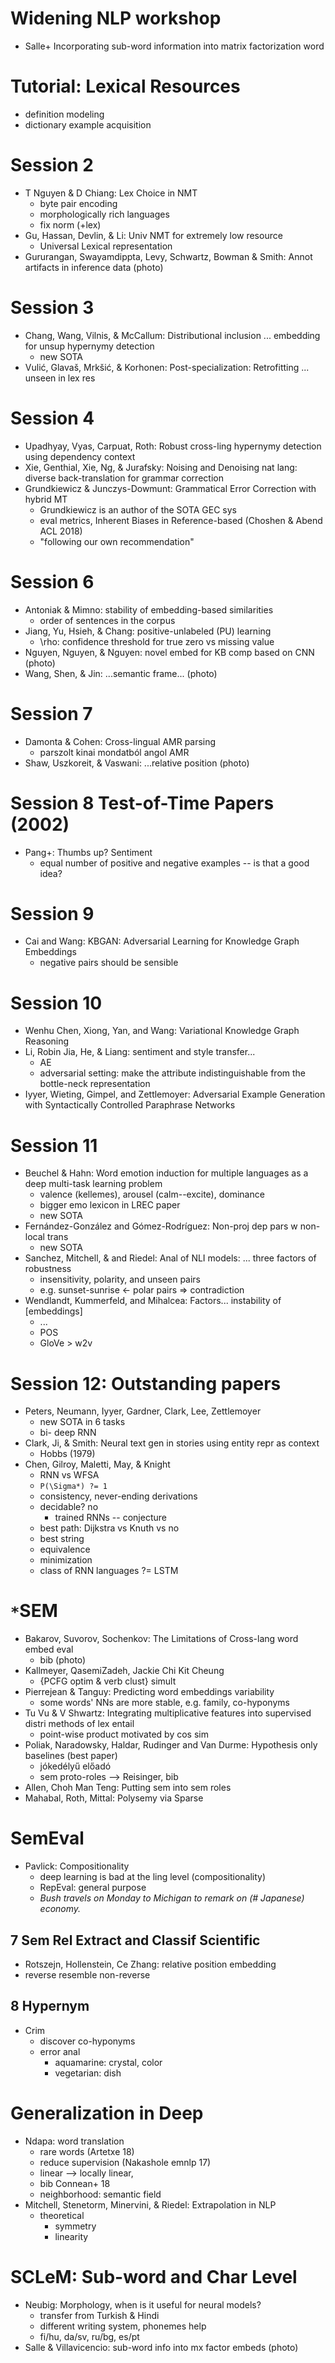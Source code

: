 # Widening NLP workshop

* Salle+  Incorporating sub-word information into matrix factorization word

# Tutorial: Lexical Resources

* definition modeling
* dictionary example acquisition

# Session 2

* T Nguyen & D Chiang: Lex Choice in NMT 
  * byte pair encoding 
  * morphologically rich languages
  * fix norm (+lex)
* Gu, Hassan, Devlin, & Li: Univ NMT for extremely low resource 
  * Universal Lexical representation
* Gururangan, Swayamdippta, Levy, Schwartz, Bowman & Smith: Annot artifacts in
  inference data (photo)

# Session 3

* Chang, Wang, Vilnis, & McCallum: Distributional inclusion ... embedding for
  unsup hypernymy detection
  * new SOTA
* Vulić, Glavaš, Mrkšić, & Korhonen: 
  Post-specialization: Retrofitting ... unseen in lex res

# Session 4

* Upadhyay, Vyas, Carpuat, Roth: Robust cross-ling hypernymy detection using
  dependency context
* Xie, Genthial, Xie, Ng, & Jurafsky: Noising and Denoising nat lang:
  diverse back-translation for grammar correction
* Grundkiewicz & Junczys-Dowmunt: Grammatical Error Correction with hybrid MT
  * Grundkiewicz is an author of the SOTA GEC sys
  * eval metrics, Inherent Biases in Reference-based (Choshen & Abend ACL 2018)
  * "following our own recommendation"

# Session 6

* Antoniak & Mimno: stability of embedding-based similarities
  * order of sentences in the corpus 
* Jiang, Yu, Hsieh, & Chang: positive-unlabeled (PU) learning
  * \rho: confidence threshold for true zero vs missing value
* Nguyen, Nguyen, & Nguyen: novel embed for KB comp based on CNN (photo)
* Wang, Shen, & Jin: ...semantic frame... (photo)

#  Session 7

* Damonta & Cohen: Cross-lingual AMR parsing
  * parszolt kinai mondatból angol AMR
* Shaw, Uszkoreit, & Vaswani: ...relative position (photo)

# Session 8 Test-of-Time Papers (2002)

* Pang+: Thumbs up? Sentiment
  * equal number of positive and negative examples -- is that a good idea?

# Session 9

* Cai and Wang: KBGAN: Adversarial Learning for Knowledge Graph Embeddings
  * negative pairs should be sensible

# Session 10

* Wenhu Chen, Xiong, Yan, and Wang: Variational Knowledge Graph Reasoning
* Li, Robin Jia, He, & Liang: sentiment and style transfer...
  * AE
  * adversarial setting: make the attribute indistinguishable from the
    bottle-neck representation
* Iyyer, Wieting, Gimpel, and Zettlemoyer:  Adversarial Example Generation with
  Syntactically Controlled Paraphrase Networks

# Session 11

* Beuchel & Hahn: Word emotion induction for multiple languages 
  as a deep multi-task learning problem
  * valence (kellemes), arousel (calm--excite), dominance
  * bigger emo lexicon in LREC paper
  * new SOTA
* Fernández-González and Gómez-Rodríguez: Non-proj dep pars w non-local trans
  * new SOTA
* Sanchez, Mitchell, & and Riedel: Anal of NLI models: ...
  three factors of robustness
  * insensitivity, polarity, and unseen pairs
  * e.g. sunset-sunrise <- polar pairs => contradiction
* Wendlandt, Kummerfeld, and Mihalcea: Factors... instability of [embeddings]
  * ...
  * POS
  * GloVe > w2v
  
# Session 12: Outstanding papers

* Peters, Neumann, Iyyer, Gardner, Clark, Lee, Zettlemoyer
  * new SOTA in 6 tasks
  * bi- deep RNN
* Clark, Ji, & Smith: Neural text gen in stories using entity repr as context
  * Hobbs (1979)
* Chen, Gilroy, Maletti, May, & Knight
  * RNN vs WFSA
  * `P(\Sigma*) ?= 1`
  * consistency, never-ending derivations
  * decidable? no
    * trained RNNs -- conjecture
  * best path: Dijkstra vs Knuth vs no
  * best string
  * equivalence
  * minimization
  * class of RNN languages ?= LSTM

#  `*`SEM

* Bakarov, Suvorov, Sochenkov: The Limitations of Cross-lang word embed eval
  * bib (photo)
* Kallmeyer, QasemiZadeh, Jackie Chi Kit Cheung
  * {PCFG optim & verb clust} simult
* Pierrejean & Tanguy: Predicting word embeddings variability
  * some words' NNs are more stable, e.g. family, co-hyponyms
* Tu Vu & V Shwartz: Integrating multiplicative features into supervised distri
  methods of lex entail
  * point-wise product motivated by cos sim
* Poliak, Naradowsky, Haldar, Rudinger and Van Durme: 
  Hypothesis only baselines (best paper)
  * jókedélyű előadó
  * sem proto-roles --> Reisinger, bib 
* Allen, Choh Man Teng: Putting sem into sem roles
* Mahabal, Roth, Mittal: Polysemy via Sparse

# SemEval

* Pavlick: Compositionality
  * deep learning is bad at the ling level (compositionality)
  * RepEval: general purpose
  * _Bush travels on Monday to Michigan to remark on (# Japanese) economy._

## 7 Sem Rel Extract and Classif Scientific

* Rotszejn, Hollenstein, Ce Zhang: relative position embedding
* reverse resemble non-reverse

## 8 Hypernym

* Crim
  * discover co-hyponyms
  * error anal
    * aquamarine: crystal, color
    * vegetarian: dish

# Generalization in Deep

* Ndapa: word translation
  * rare words (Artetxe 18)
  * reduce supervision (Nakashole emnlp 17)
  * linear --> locally linear,
  * bib Connean+ 18
  * neighborhood: semantic field
* Mitchell, Stenetorm, Minervini, & Riedel: Extrapolation in NLP
  * theoretical
    * symmetry
    * linearity

# SCLeM: Sub-word and Char Level

* Neubig: Morphology, when is it useful for neural models?
  * transfer from Turkish & Hindi
  * different writing system, phonemes help
  * fi/hu, da/sv, ru/bg, es/pt
* Salle & Villavicencio: sub-word info into mx factor embeds (photo)

